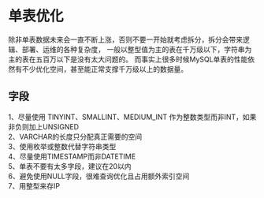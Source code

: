 # 单表优化

除非单表数据未来会一直不断上涨，否则不要一开始就考虑拆分，拆分会带来逻辑、部署、运维的各种复杂度，
一般以整型值为主的表在千万级以下，字符串为主的表在五百万以下是没有太大问题的。
而事实上很多时候MySQL单表的性能依然有不少优化空间，甚至能正常支撑千万级以上的数据量。

## 字段

1、尽量使用 TINYINT、SMALLINT、MEDIUM_INT 作为整数类型而非INT，如果非负则加上UNSIGNED  
2、VARCHAR的长度只分配真正需要的空间  
3、使用枚举或整数代替字符串类型  
4、尽量使用TIMESTAMP而非DATETIME   
5、单表不要有太多字段，建议在20以内  
6、避免使用NULL字段，很难查询优化且占用额外索引空间  
7、用整型来存IP  
